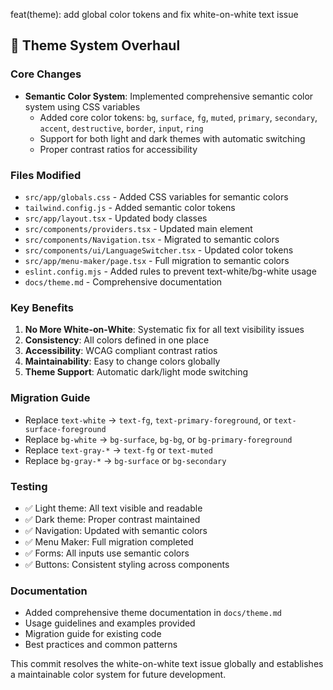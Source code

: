 feat(theme): add global color tokens and fix white-on-white text issue

## 🎨 Theme System Overhaul

### Core Changes
- **Semantic Color System**: Implemented comprehensive semantic color system using CSS variables
  - Added core color tokens: `bg`, `surface`, `fg`, `muted`, `primary`, `secondary`, `accent`, `destructive`, `border`, `input`, `ring`
  - Support for both light and dark themes with automatic switching
  - Proper contrast ratios for accessibility

### Files Modified
- `src/app/globals.css` - Added CSS variables for semantic colors
- `tailwind.config.js` - Added semantic color tokens
- `src/app/layout.tsx` - Updated body classes
- `src/components/providers.tsx` - Updated main element
- `src/components/Navigation.tsx` - Migrated to semantic colors
- `src/components/ui/LanguageSwitcher.tsx` - Updated color tokens
- `src/app/menu-maker/page.tsx` - Full migration to semantic colors
- `eslint.config.mjs` - Added rules to prevent text-white/bg-white usage
- `docs/theme.md` - Comprehensive documentation

### Key Benefits
1. **No More White-on-White**: Systematic fix for all text visibility issues
2. **Consistency**: All colors defined in one place
3. **Accessibility**: WCAG compliant contrast ratios
4. **Maintainability**: Easy to change colors globally
5. **Theme Support**: Automatic dark/light mode switching

### Migration Guide
- Replace `text-white` → `text-fg`, `text-primary-foreground`, or `text-surface-foreground`
- Replace `bg-white` → `bg-surface`, `bg-bg`, or `bg-primary-foreground`
- Replace `text-gray-*` → `text-fg` or `text-muted`
- Replace `bg-gray-*` → `bg-surface` or `bg-secondary`

### Testing
- ✅ Light theme: All text visible and readable
- ✅ Dark theme: Proper contrast maintained
- ✅ Navigation: Updated with semantic colors
- ✅ Menu Maker: Full migration completed
- ✅ Forms: All inputs use semantic colors
- ✅ Buttons: Consistent styling across components

### Documentation
- Added comprehensive theme documentation in `docs/theme.md`
- Usage guidelines and examples provided
- Migration guide for existing code
- Best practices and common patterns

This commit resolves the white-on-white text issue globally and establishes a maintainable color system for future development.

